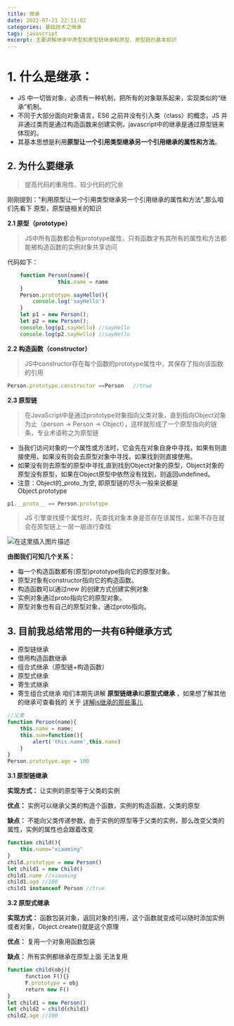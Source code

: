 ```yaml
---
title: 继承
date: 2022-07-21 22:11:02
categories: 基础技术之继承
tags: javascript
excerpt: 主要讲解继承中原型和原型链继承和原型、原型链的基本知识
---
```

#  1. 什么是继承：

 - JS 中一切皆对象，必须有一种机制，把所有的对象联系起来，实现类似的“继承”机制。
- 不同于大部分面向对象语言，ES6 之前并没有引入类（class）的概念，JS 并非通过类而是通过构造函数来创建实例，javascript中的继承是通过原型链来体现的。
- 其基本思想是利用**原型让一个引用类型继承另一个引用继承的属性和方法**。

## **2. 为什么要继承**

 

> 提高代码的重用性、较少代码的冗余


刚刚提到："利用原型让一个引用类型继承另一个引用继承的属性和方法",那么咱们先看下 原型，原型链相关的知识

**2.1 原型（prototype）**

>  JS中所有函数都会有prototype属性，只有函数才有其所有的属性和方法都能被构造函数的实例对象共享访问

  代码如下：

	

```javascript
	function Person(name){
				this.name = name
	}
    Person.prototype.sayHello(){
        console.log('sayHello')
    }
    let p1 = new Person();
    let p2 = new Person();
    console.log(p1.sayHello) //sayHello
    console.log(p2.sayHello) //sayHello
```

**2.2 构造函数（constructor）**

> JS中constructor存在每个函数的prototype属性中，其保存了指向该函数的引用

```javascript
Person.prototype.constructor ==Person   //true
```


**2.3 原型链**

>在JavaScript中是通过prototype对象指向父类对象，直到指向Object对象为止（person → Person → Object），这样就形成了一个原型指向的链条，专业术语称之为原型链

- 当我们访问对象的一个属性或方法时，它会先在对象自身中寻找，如果有则直接使用，如果没有则会去原型对象中寻找，如果找到则直接使用。
- 如果没有则去原型的原型中寻找,直到找到Object对象的原型，Object对象的原型没有原型，如果在Object原型中依然没有找到，则返回undefined。
- 注意：Object的_proto_为空, 即原型链的尽头一般来说都是 Object.prototype

```javascript
p1.__proto__ == Person.prototype
```


> JS 引擎查找摸个属性时，先查找对象本身是否存在该属性，如果不存在就会在原型链上一层一层进行查找

![在这里插入图片描述](https://img-blog.csdnimg.cn/f182141e627e498ea0aafea81cc5ff4d.png)

**由图我们可知几个关系：**

- 每一个构造函数都有(原型)prototype指向它的原型对象。
- 原型对象有constructor指向它的构造函数。
- 构造函数可以通过new 的创建方式创建实例对象
- 实例对象通过proto指向它的原型对象。
- 原型对象也有自己的原型对象，通过proto指向。

## **3. 目前我总结常用的一共有6种继承方式**

 -  原型链继承
 -  借用构造函数继承
 -  组合式继承（原型链+构造函数）
 -  原型式继承 
 -  寄生式继承
 -  寄生组合式继承
 咱们本期先讲解 **原型链继承**和**原型式继承** ，如果想了解其他的继承可查看我的 关于 [详解js继承的那些事儿](https://blog.csdn.net/qq_34574204/article/details/120716964)

```javascript
//父类
function Person(name){
	this.name = name;
	this.sum=function(){
		alert('this.name',this.name)
	}
}
Person.prototype.age = 100
```

**3.1 原型链继承**

**实现方式：** 让实例的原型等于父类的实例

**优点：** 实例可以继承父类的构造个函数，实例的构造函数，父类的原型

**缺点：** 不能向父类传递参数，由于实例的原型等于父类的实例，那么改变父类的属性，实例的属性也会跟着改变

```javascript
function child(){
	this.name="xiaoming"
}
child.prototype = new Person()
let child1 = new Child()
child1.name //xiaoming
child1.age //100
child1 instanceof Person //true
```

**3.2 原型式继承**

**实现方式：** 函数包装对象，返回对象的引用，这个函数就变成可以随时添加实例或者对象，Object.create()就是这个原理

**优点：** 复用一个对象用函数包装

**缺点：** 所有实例都继承在原型上面 无法复用

```javascript
function child(obj){
	　function F(){}
	　F.prototype = obj
	　return new F()
}
let child1 = new Person()
let child2 = child(child1)
child2.age //100
```

